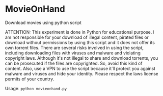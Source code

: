 # MovieOnHand
Download movies using python script

ATTENTION: This experiment is done in Python for educational purpose. I am not responsible for your download of illegal content, pirated files or download without permissions by using this script and it does not offer its own torrent files. There are several risks involved in using the script, including downloading files with viruses and malware and violating copyright laws. Although it's not illegal to share and download torrents, you can be prosecuted if the files are copyrighted. So, avoid this kind of content. Also, use a VPN to use the script because it'll protect you against malware and viruses and hide your identity. Please respect the laws license permits of your country. 

Usage: ```python movieonhand.py```